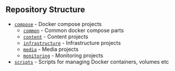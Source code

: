 ## Repository Structure

- [`compose`](./compose/README.md) - Docker compose projects
  - [`common`](./compose/common/README.md) - Common docker compose parts
  - [`content`](./compose/content/README.md) - Content projects
  - [`infrastructure`](./compose/infrastructure/README.md) - Infrastructure projects
  - [`media`](./compose/media/README.md) - Media projects
  - [`monitoring`](./compose/monitoring/README.md) - Monitoring projects
- [`scripts`](./scripts/README.md) - Scripts for managing Docker containers, volumes etc
